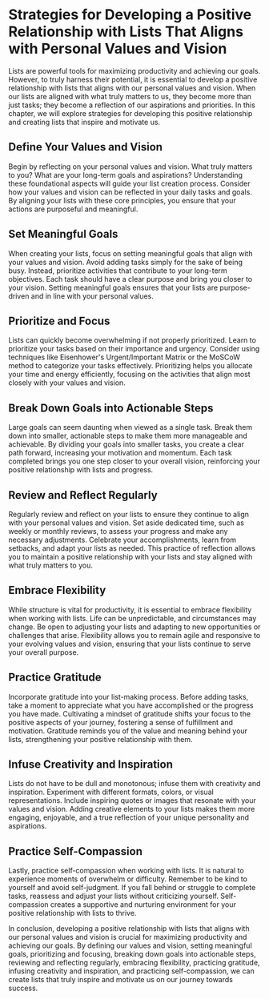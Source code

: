 Strategies for Developing a Positive Relationship with Lists That Aligns with Personal Values and Vision
====================================================================================================================

Lists are powerful tools for maximizing productivity and achieving our goals. However, to truly harness their potential, it is essential to develop a positive relationship with lists that aligns with our personal values and vision. When our lists are aligned with what truly matters to us, they become more than just tasks; they become a reflection of our aspirations and priorities. In this chapter, we will explore strategies for developing this positive relationship and creating lists that inspire and motivate us.

**Define Your Values and Vision**
---------------------------------

Begin by reflecting on your personal values and vision. What truly matters to you? What are your long-term goals and aspirations? Understanding these foundational aspects will guide your list creation process. Consider how your values and vision can be reflected in your daily tasks and goals. By aligning your lists with these core principles, you ensure that your actions are purposeful and meaningful.

**Set Meaningful Goals**
------------------------

When creating your lists, focus on setting meaningful goals that align with your values and vision. Avoid adding tasks simply for the sake of being busy. Instead, prioritize activities that contribute to your long-term objectives. Each task should have a clear purpose and bring you closer to your vision. Setting meaningful goals ensures that your lists are purpose-driven and in line with your personal values.

**Prioritize and Focus**
------------------------

Lists can quickly become overwhelming if not properly prioritized. Learn to prioritize your tasks based on their importance and urgency. Consider using techniques like Eisenhower's Urgent/Important Matrix or the MoSCoW method to categorize your tasks effectively. Prioritizing helps you allocate your time and energy efficiently, focusing on the activities that align most closely with your values and vision.

**Break Down Goals into Actionable Steps**
------------------------------------------

Large goals can seem daunting when viewed as a single task. Break them down into smaller, actionable steps to make them more manageable and achievable. By dividing your goals into smaller tasks, you create a clear path forward, increasing your motivation and momentum. Each task completed brings you one step closer to your overall vision, reinforcing your positive relationship with lists and progress.

**Review and Reflect Regularly**
--------------------------------

Regularly review and reflect on your lists to ensure they continue to align with your personal values and vision. Set aside dedicated time, such as weekly or monthly reviews, to assess your progress and make any necessary adjustments. Celebrate your accomplishments, learn from setbacks, and adapt your lists as needed. This practice of reflection allows you to maintain a positive relationship with your lists and stay aligned with what truly matters to you.

**Embrace Flexibility**
-----------------------

While structure is vital for productivity, it is essential to embrace flexibility when working with lists. Life can be unpredictable, and circumstances may change. Be open to adjusting your lists and adapting to new opportunities or challenges that arise. Flexibility allows you to remain agile and responsive to your evolving values and vision, ensuring that your lists continue to serve your overall purpose.

**Practice Gratitude**
----------------------

Incorporate gratitude into your list-making process. Before adding tasks, take a moment to appreciate what you have accomplished or the progress you have made. Cultivating a mindset of gratitude shifts your focus to the positive aspects of your journey, fostering a sense of fulfillment and motivation. Gratitude reminds you of the value and meaning behind your lists, strengthening your positive relationship with them.

**Infuse Creativity and Inspiration**
-------------------------------------

Lists do not have to be dull and monotonous; infuse them with creativity and inspiration. Experiment with different formats, colors, or visual representations. Include inspiring quotes or images that resonate with your values and vision. Adding creative elements to your lists makes them more engaging, enjoyable, and a true reflection of your unique personality and aspirations.

**Practice Self-Compassion**
----------------------------

Lastly, practice self-compassion when working with lists. It is natural to experience moments of overwhelm or difficulty. Remember to be kind to yourself and avoid self-judgment. If you fall behind or struggle to complete tasks, reassess and adjust your lists without criticizing yourself. Self-compassion creates a supportive and nurturing environment for your positive relationship with lists to thrive.

In conclusion, developing a positive relationship with lists that aligns with our personal values and vision is crucial for maximizing productivity and achieving our goals. By defining our values and vision, setting meaningful goals, prioritizing and focusing, breaking down goals into actionable steps, reviewing and reflecting regularly, embracing flexibility, practicing gratitude, infusing creativity and inspiration, and practicing self-compassion, we can create lists that truly inspire and motivate us on our journey towards success.

